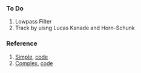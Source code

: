 ### To Do
1. Lowpass Filter
2. Track by uisng Lucas Kanade and Horn-Schunk 



### Reference

1. [Simple](https://www.youtube.com/watch?v=hezISpFdxDo), [code](https://github.com/ndrwnaguib/LaserPointerTracking/blob/master/track_laser.py)
2. [Complex](https://bradmontgomery.net/blog/tracking-a-laser-pointer-with-python-and-opencv/), [code](https://github.com/bradmontgomery/python-laser-tracker)


